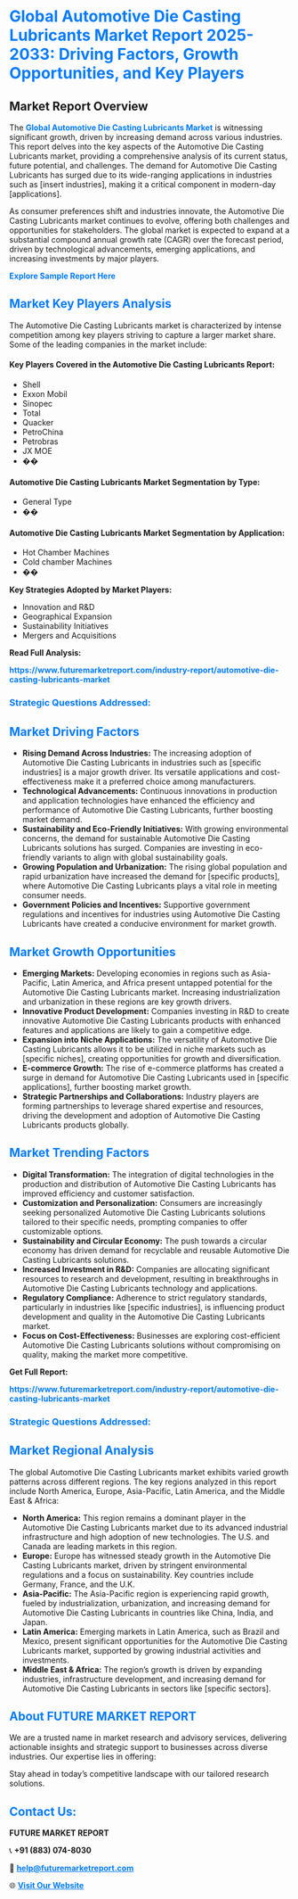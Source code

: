 <h1 style="color: #007BFF;">Global Automotive Die Casting Lubricants Market Report 2025-2033: Driving Factors, Growth Opportunities, and Key Players</h1>

<section id="overview">
<h2>Market Report Overview</h2>
<p>The <a href="https://www.futuremarketreport.com/industry-report/automotive-die-casting-lubricants-market" style="color: #007BFF; text-decoration: none;"><strong>Global Automotive Die Casting Lubricants Market</strong></a> is witnessing significant growth, driven by increasing demand across various industries. This report delves into the key aspects of the Automotive Die Casting Lubricants market, providing a comprehensive analysis of its current status, future potential, and challenges. The demand for Automotive Die Casting Lubricants has surged due to its wide-ranging applications in industries such as [insert industries], making it a critical component in modern-day [applications].</p>
<p>As consumer preferences shift and industries innovate, the Automotive Die Casting Lubricants market continues to evolve, offering both challenges and opportunities for stakeholders. The global market is expected to expand at a substantial compound annual growth rate (CAGR) over the forecast period, driven by technological advancements, emerging applications, and increasing investments by major players.</p>
</section>

<section id="overview">
<p><a href="https://www.futuremarketreport.com/request-sample/reportId=106707" style="color: #007BFF; text-decoration: none;"><strong>Explore Sample Report Here</strong></a></p>
</section>

<section id="key-players">
<h2 style="color: #007BFF;">Market Key Players Analysis</h2>
<p>The Automotive Die Casting Lubricants market is characterized by intense competition among key players striving to capture a larger market share. Some of the leading companies in the market include:</p>
<h4>Key Players Covered in the Automotive Die Casting Lubricants Report:</h4>
<ul><li>Shell</li><li>Exxon Mobil</li><li>Sinopec</li><li>Total</li><li>Quacker</li><li>PetroChina</li><li>Petrobras</li><li>JX MOE</li><li>��</li></ul>
<h4>Automotive Die Casting Lubricants Market Segmentation by Type:</h4>
<ul><li>General Type</li><li>��</li></ul>

<h4>Automotive Die Casting Lubricants Market Segmentation by Application:</h4>
<ul><li>Hot Chamber Machines</li><li>Cold chamber Machines</li><li>��</li></ul>
<p><strong>Key Strategies Adopted by Market Players:</strong></p>
<ul>
<li>Innovation and R&D</li>
<li>Geographical Expansion</li>
<li>Sustainability Initiatives</li>
<li>Mergers and Acquisitions</li>
</ul>
</section>

<section>
<p><strong>Read Full Analysis: </strong></p><a href="https://www.futuremarketreport.com/industry-report/automotive-die-casting-lubricants-market" style="color: #007BFF; text-decoration: none;"><strong>https://www.futuremarketreport.com/industry-report/automotive-die-casting-lubricants-market</strong></a>
<h3 style="color: #007BFF;">Strategic Questions Addressed:</h3>
</section>

<section id="driving-factors">
<h2 style="color: #007BFF;">Market Driving Factors</h2>
<ul>
<li><strong>Rising Demand Across Industries:</strong> The increasing adoption of Automotive Die Casting Lubricants in industries such as [specific industries] is a major growth driver. Its versatile applications and cost-effectiveness make it a preferred choice among manufacturers.</li>
<li><strong>Technological Advancements:</strong> Continuous innovations in production and application technologies have enhanced the efficiency and performance of Automotive Die Casting Lubricants, further boosting market demand.</li>
<li><strong>Sustainability and Eco-Friendly Initiatives:</strong> With growing environmental concerns, the demand for sustainable Automotive Die Casting Lubricants solutions has surged. Companies are investing in eco-friendly variants to align with global sustainability goals.</li>
<li><strong>Growing Population and Urbanization:</strong> The rising global population and rapid urbanization have increased the demand for [specific products], where Automotive Die Casting Lubricants plays a vital role in meeting consumer needs.</li>
<li><strong>Government Policies and Incentives:</strong> Supportive government regulations and incentives for industries using Automotive Die Casting Lubricants have created a conducive environment for market growth.</li>
</ul>
</section>

<section id="growth-opportunities">
<h2 style="color: #007BFF;">Market Growth Opportunities</h2>
<ul>
<li><strong>Emerging Markets:</strong> Developing economies in regions such as Asia-Pacific, Latin America, and Africa present untapped potential for the Automotive Die Casting Lubricants market. Increasing industrialization and urbanization in these regions are key growth drivers.</li>
<li><strong>Innovative Product Development:</strong> Companies investing in R&D to create innovative Automotive Die Casting Lubricants products with enhanced features and applications are likely to gain a competitive edge.</li>
<li><strong>Expansion into Niche Applications:</strong> The versatility of Automotive Die Casting Lubricants allows it to be utilized in niche markets such as [specific niches], creating opportunities for growth and diversification.</li>
<li><strong>E-commerce Growth:</strong> The rise of e-commerce platforms has created a surge in demand for Automotive Die Casting Lubricants used in [specific applications], further boosting market growth.</li>
<li><strong>Strategic Partnerships and Collaborations:</strong> Industry players are forming partnerships to leverage shared expertise and resources, driving the development and adoption of Automotive Die Casting Lubricants products globally.</li>
</ul>
</section>

<section id="trending-factors">
<h2 style="color: #007BFF;">Market Trending Factors</h2>
<ul>
<li><strong>Digital Transformation:</strong> The integration of digital technologies in the production and distribution of Automotive Die Casting Lubricants has improved efficiency and customer satisfaction.</li>
<li><strong>Customization and Personalization:</strong> Consumers are increasingly seeking personalized Automotive Die Casting Lubricants solutions tailored to their specific needs, prompting companies to offer customizable options.</li>
<li><strong>Sustainability and Circular Economy:</strong> The push towards a circular economy has driven demand for recyclable and reusable Automotive Die Casting Lubricants solutions.</li>
<li><strong>Increased Investment in R&D:</strong> Companies are allocating significant resources to research and development, resulting in breakthroughs in Automotive Die Casting Lubricants technology and applications.</li>
<li><strong>Regulatory Compliance:</strong> Adherence to strict regulatory standards, particularly in industries like [specific industries], is influencing product development and quality in the Automotive Die Casting Lubricants market.</li>
<li><strong>Focus on Cost-Effectiveness:</strong> Businesses are exploring cost-efficient Automotive Die Casting Lubricants solutions without compromising on quality, making the market more competitive.</li>
</ul>
</section>

<section>
<p><strong>Get Full Report: </strong></p><a href="https://www.futuremarketreport.com/industry-report/automotive-die-casting-lubricants-market" style="color: #007BFF; text-decoration: none;"><strong>https://www.futuremarketreport.com/industry-report/automotive-die-casting-lubricants-market</strong></a>
<h3 style="color: #007BFF;">Strategic Questions Addressed:</h3>
</section>


<section id="regional-analysis">
<h2 style="color: #007BFF;">Market Regional Analysis</h2>
<p>The global Automotive Die Casting Lubricants market exhibits varied growth patterns across different regions. The key regions analyzed in this report include North America, Europe, Asia-Pacific, Latin America, and the Middle East & Africa:</p>
<ul>
<li><strong>North America:</strong> This region remains a dominant player in the Automotive Die Casting Lubricants market due to its advanced industrial infrastructure and high adoption of new technologies. The U.S. and Canada are leading markets in this region.</li>
<li><strong>Europe:</strong> Europe has witnessed steady growth in the Automotive Die Casting Lubricants market, driven by stringent environmental regulations and a focus on sustainability. Key countries include Germany, France, and the U.K.</li>
<li><strong>Asia-Pacific:</strong> The Asia-Pacific region is experiencing rapid growth, fueled by industrialization, urbanization, and increasing demand for Automotive Die Casting Lubricants in countries like China, India, and Japan.</li>
<li><strong>Latin America:</strong> Emerging markets in Latin America, such as Brazil and Mexico, present significant opportunities for the Automotive Die Casting Lubricants market, supported by growing industrial activities and investments.</li>
<li><strong>Middle East & Africa:</strong> The region’s growth is driven by expanding industries, infrastructure development, and increasing demand for Automotive Die Casting Lubricants in sectors like [specific sectors].</li>
</ul>
</section>

<footer>
<h2 style="color: #007BFF;">About FUTURE MARKET REPORT</h2>
<p>We are a trusted name in market research and advisory services, delivering actionable insights and strategic support to businesses across diverse industries. Our expertise lies in offering:</p>

<p>Stay ahead in today’s competitive landscape with our tailored research solutions.</p>

<h2 style="color: #007BFF;">Contact Us:</h2>
<p><strong>FUTURE MARKET REPORT</strong></p>
<p>📞 <strong>+91 (883) 074-8030</strong></p>
<p>📧 <strong><a href="mailto:help@futuremarketreport.com" style="color: #007BFF;">help@futuremarketreport.com</a></strong></p>
<p>🌐 <strong><a href="https://www.futuremarketreport.com/" style="color: #007BFF;">Visit Our Website</a></strong></p>
</footer>